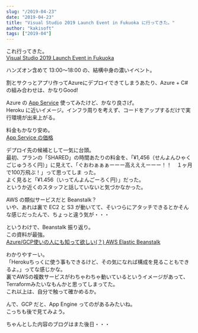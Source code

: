 ```yaml
---
slug: "/2019-04-23"
date: "2019-04-23"
title: "Visual Studio 2019 Launch Event in Fukuoka に行ってきた。"
author: "kakisoft"
tags: ["2019-04"]
---
```

これ行ってきた。  
[Visual Studio 2019 Launch Event in Fukuoka](https://fukuten.connpass.com/event/121948/)  

ハンズオン含めて 13:00～18:00 の、結構中身の濃いイベント。  

割とサクっとアプリ作ってAzureにデプロイできてしまうあたり、Azure + C# の組み合わせは、かなりGood!  

Azure の [App Service](https://docs.microsoft.com/ja-jp/azure/app-service/) 使ってみたけど、かなり良さげ。  
Heroku に近いイメージ。インフラ周りを考えず、コードをアップするだけで実行環境が出来上がる。  

料金もかなり安め。  
[App Service の価格](https://azure.microsoft.com/ja-jp/pricing/details/app-service/windows/)  

デプロイ先の候補として一気に台頭。  
最初、プランの「SHARED」の時間あたりの料金を、「¥1,456（せんよんひゃくごじゅうろく円）」に見えて、「ぐおわぁぁぁーーー高えええーーー！！　１ヶ月で100万飛ぶ！」って思ってしま った。  
よく見ると「¥1.456（いってんよんごーろく円）」だった。  
というか近くのスタッフと話していないと気づかなかった。  

AWS の類似サービスだと Beanstalk？  
いや、あれは裏で EC2 と S3 が動いてて、そいつらにアタッチできるとかそんな感じだったんで、ちょっと違う気が・・・  

というわけで、Beanstalk 振り返り。  
この資料が最強。  
[Azure/GCP使いの人にも知って欲しい(？) AWS Elastic Beanstalk](https://www.slideshare.net/HideakiAoyagi/azuregcp-aws-elastic-beanstalk)  

わかりやすーい。  
「Herokuちっくに使う事もできるけど、その気になれば構成を見ることもできるよ。」ってな感じかな。  
裏でAWSの複数サービスがわちゃわちゃ動いているというイメージがあって、Terraformみたいなもんかと思ってしまってた。  
これ以上は、自分で触って確かめるか。  

んで、GCP だと、App Engine ってのがあるみたいね。  
こっちも後で見てみよう。  

ちゃんとした内容のブログはまた後日・・・  

